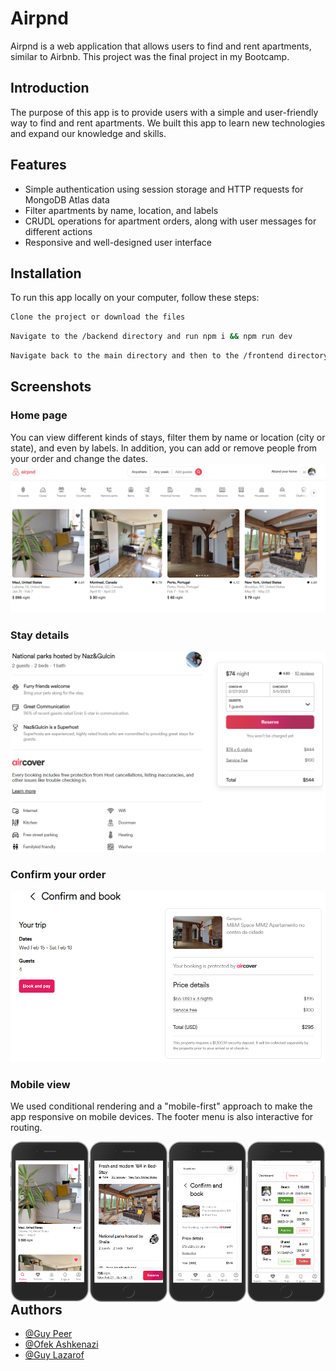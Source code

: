 
# Airpnd

Airpnd is a web application that allows users to find and rent apartments, similar to Airbnb. This project was the final project in my Bootcamp.
## Introduction

The purpose of this app is to provide users with a simple and user-friendly way to find and rent apartments. We built this app to learn new technologies and expand our knowledge and skills.
## Features

- Simple authentication using session storage and HTTP requests for MongoDB Atlas data
- Filter apartments by name, location, and labels
- CRUDL operations for apartment orders, along with user messages for different actions
- Responsive and well-designed user interface


## Installation

To run this app locally on your computer, follow these steps:

```bash
Clone the project or download the files
```
```bash
Navigate to the /backend directory and run npm i && npm run dev
```
```bash
Navigate back to the main directory and then to the /frontend directory and run npm i && npm start
```

    
## Screenshots
### Home page
You can view different kinds of stays, filter them by name or location (city or state), and even by labels. In addition, you can add or remove people from your order and change the dates.
![Home page](frontend/src/assets/img/github-screenshots/index.png)

### Stay details

![Stay details](frontend/src/assets/img/github-screenshots/order.png)

### Confirm your order
![Confirm](frontend/src/assets/img/github-screenshots/confirm.png)

### Mobile view
We used conditional rendering and a "mobile-first" approach to make the app responsive on mobile devices. The footer menu is also interactive for routing.

<img src="frontend/src/assets/img/github-screenshots/mobile-new.png" width="25%" style="float: left"/><img src="frontend/src/assets/img/github-screenshots/mobile-details.png" width="25%" style="float: left;"/><img src="frontend/src/assets/img/github-screenshots/mobile-confirm.png" width="25%" style="float: left;"/><img src="frontend/src/assets/img/github-screenshots/mobile-host.png" width="25%" style="float: left;"/>


## Authors
- [@Guy Peer](https://github.com/GuyPeer1)
- [@Ofek Ashkenazi](https://github.com/OfekAshkenazi/)
- [@Guy Lazarof](https://github.com/guy-lazarof)


